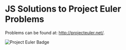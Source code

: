 # JS Solutions to Project Euler Problems

Problems can be found at: http://projecteuler.net/.

![Project Euler Badge](http://projecteuler.net/profile/noah-freitas.png)

